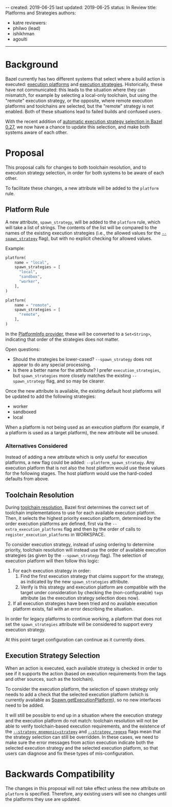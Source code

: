 --
created: 2019-06-25
last updated: 2019-06-25
status: In Review
title: Platforms and Strategies
authors:
  - katre
reviewers:
  - philwo (lead)
  - ishikhman
  - agoulti
---

# Background

Bazel currently has two different systems that select where a build action is
executed: [execution
platforms](https://docs.bazel.build/versions/master/platforms.html) and
[execution
strategies](https://docs.bazel.build/versions/master/user-manual.html#strategy-options).
Historically, these have not communicated: this leads to the situation where
they can mismatch, for example by selecting a local-only toolchain, but using
the "remote" execution strategy, or the opposite, where remote execution
platforms and toolchains are selected, but the "remote" strategy is not enabled.
Both of these situations lead to failed builds and confused users.

With the recent addition of [automatic execution strategy selection in Bazel
0.27](https://blog.bazel.build/2019/06/19/list-strategy.html), we now have a
chance to update this selection, and make both systems aware of each other.

# Proposal

This proposal calls for changes to both toolchain resolution, and to execution
strategy selection, in order for both systems to be aware of each other.

To facilitate these changes, a new attribute will be added to the `platform`
rule.

## Platform Rule

A new attribute, `spawn_strategy`, will be added to the `platform` rule, which
will take a list of strings. The contents of the list will be compared to the
names of the existing execution strategies (i.e., the allowed values for the
[`--spawn_strategy`](https://docs.bazel.build/versions/master/user-manual.html#flag--spawn_strategy)
flag), but with no explicit checking for allowed values.

Example:
```py
platform(
    name = "local",
    spawn_strategies = [
      "local",
      "sandbox",
      "worker",
    ],
)

platform(
    name = "remote",
    spawn_strategies = [
      "remote",
    ],
)
```

In the [PlatformInfo
provider](https://docs.bazel.build/versions/master/skylark/lib/PlatformInfo.html),
these will be converted to a `Set<String>`, indicating that order of the
strategies does not matter.

Open questions:
-  Should the strategies be lower-cased? `--spawn_strategy` does not appear to
   do any special processing.
-  Is there a better name for the attribute? I prefer `execution_strategies`,
   but `spawn_strategies` more closely matches the existing `--spawn_strategy`
   flag, and so may be clearer.

Once the new attribute is available, the existing default host platforms will be
updated to add the following strategies:
-  worker
-  sandboxed
-  local

When a platform is not being used as an execution platform (for example, if a
platform is used as a target platform), the new attribute will be unused.

### Alternatives Considered

Instead of adding a new attribute which is only useful for execution platforms,
a new flag could be added: `--platform_spawn_strategy`. Any execution platform
that is not also the host platform would use these values for the following
stages. The host platform would use the hard-coded defaults from above.

## Toolchain Resolution

During [toolchain
resolution](https://docs.bazel.build/versions/master/toolchains.html#toolchain-resolution),
Bazel first determines the correct set of toolchain implementations to use for
each available execution platform. Then, it selects the highest priority
execution platform, determined by the order execution platforms are defined,
first via the `--extra_execution_platforms` flag and then by the order of calls
to `register_execution_platforms` in WORKSPACE.

To consider execution strategy, instead of using ordering to determine priority,
toolchain resolution will instead use the order of available execution
strategies (as given by the `--spawn_strategy` flag). The selection of execution
platform will then follow this logic:

1. For each execution strategy in order:
   1. Find the first execution strategy that claims support for the strategy, as
      indicated by the new `spawn_strategies` attribute.
   2. Verify is this strategy and execution platform are compatible with the
      target under consideration by checking the (non-configurable) `tags`
      attribute (as the execution strategy selection does now).
2. If all execution strategies have been tried and no available execution
   platform exists, fail with an error describing the situation.

In order for legacy platforms to continue working, a platform that does not set
the `spawn_strategies` attribute will be considered to support every execution
strategy.

At this point target configuration can continue as it currently does.

## Execution Strategy Selection

When an action is executed, each available strategy is checked in order to see
if it supports the action (based on execution requirements from the tags and
other sources, such as the toolchain).

To consider the execution platform, the selection of spawn strategy only needs
to add a check that the selected execution platform (which is currently
available as
[Spawn.getExecutionPlatform](https://source.bazel.build/bazel/+/master:src/main/java/com/google/devtools/build/lib/actions/BaseSpawn.java;l=155?q=BaseSpawn)),
so no new interfaces need to be added.

It will still be possible to end up in a situation where the execution strategy
and the execution platform do not match: toolchain resolution will not be able
to verify toolchain-based execution requirements, and the existence of the
[`--strategy
mnemonic=strategy`](https://docs.bazel.build/versions/master/user-manual.html#flag--strategy)
and
[`--strategy_regexp`](https://docs.bazel.build/versions/master/user-manual.html#flag--strategy_regexp)
flags mean that the strategy selection can still be overridden. In these cases,
we need to make sure the error messages from action execution indicate both the
selected execution strategy and the selected execution platform, so that users
can diagnose and fix these types of mis-configuration.

# Backwards Compatibility

The changes in this proposal will not take effect unless the new attribute on
`platform` is specified. Therefore, any existing users will see no changes until
the platforms they use are updated.

